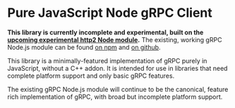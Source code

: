 # Pure JavaScript Node gRPC Client

**This library is currently incomplete and experimental, built on the [upcoming experimental http2 Node module](https://github.com/nodejs/node/pull/14239).** The existing, working gRPC Node.js module can be found [on npm](https://www.npmjs.com/package/grpc) and [on github](https://github.com/grpc/grpc/tree/master/src/node).

This library is a minimally-featured implementation of gRPC purely in JavaScript, without a C++ addon. It is intended for use in libraries that need complete platform support and only basic gRPC features.

The existing gRPC Node.js module will continue to be the canonical, feature rich implementation of gRPC, with broad but incomplete platform support.
